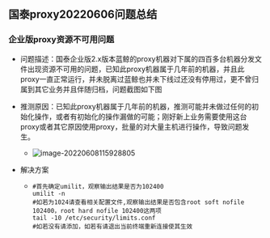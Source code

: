 ## 国泰proxy20220606问题总结

### 企业版proxy资源不可用问题

- 问题描述：国泰企业版2.x版本蓝鲸的proxy机器对下属的四百多台机器分发文件出现资源不可用的问题，已知此proxy机器属于几年前的机器，并且此proxy一直正常运行，并未脱离过蓝鲸也并未下线过还没有停用过，更不曾归属到其它业务并且伴随归档，问题截图如下图

- 推测原因：已知此proxy机器属于几年前的机器，推测可能并未做过任何的初始化操作，或者有初始化的操作漏做的可能；刚好新上业务需要使用这台proxy或者其它原因使用proxy，批量的对大量主机进行操作，导致问题发生。

  - ![image-20220608115928805](http://xwyhhhh1.test.upcdn.net/image-20220608115928805.png)

- 解决方案

  - ```shell
    #首先确定umilit，观察输出结果是否为102400
    umilit -n
    #如若为1024请查看相关配置文件,观察输出结果是否包含root soft nofile 102400，root hard nofile 102400这两项
    tail -10 /etc/security/limits.conf
    #如若没有请添加，如若有请退出当前终端重新连接使其生效
    ```

    